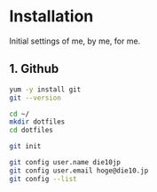 # Installation
Initial settings of me, by me, for me.
## 1. Github
```bash
yum -y install git
git --version
```

```bash
cd ~/
mkdir dotfiles
cd dotfiles
```

```bash
git init
```

```bash
git config user.name die10jp
git config user.email hoge@die10.jp
git config --list
```
